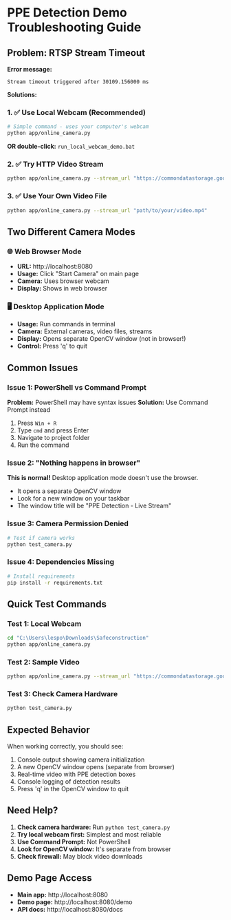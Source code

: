 # PPE Detection Demo Troubleshooting Guide

## Problem: RTSP Stream Timeout

**Error message:**
```
Stream timeout triggered after 30109.156000 ms
```

**Solutions:**

### 1. ✅ Use Local Webcam (Recommended)
```bash
# Simple command - uses your computer's webcam
python app/online_camera.py
```
**OR double-click:** `run_local_webcam_demo.bat`

### 2. ✅ Try HTTP Video Stream
```bash
python app/online_camera.py --stream_url "https://commondatastorage.googleapis.com/gtv-videos-bucket/sample/BigBuckBunny.mp4"
```

### 3. ✅ Use Your Own Video File
```bash
python app/online_camera.py --stream_url "path/to/your/video.mp4"
```

## Two Different Camera Modes

### 🌐 Web Browser Mode
- **URL:** http://localhost:8080
- **Usage:** Click "Start Camera" on main page
- **Camera:** Uses browser webcam
- **Display:** Shows in web browser

### 🖥️ Desktop Application Mode  
- **Usage:** Run commands in terminal
- **Camera:** External cameras, video files, streams
- **Display:** Opens separate OpenCV window (not in browser!)
- **Control:** Press 'q' to quit

## Common Issues

### Issue 1: PowerShell vs Command Prompt
**Problem:** PowerShell may have syntax issues
**Solution:** Use Command Prompt instead
1. Press `Win + R`
2. Type `cmd` and press Enter
3. Navigate to project folder
4. Run the command

### Issue 2: "Nothing happens in browser"
**This is normal!** Desktop application mode doesn't use the browser.
- It opens a separate OpenCV window
- Look for a new window on your taskbar
- The window title will be "PPE Detection - Live Stream"

### Issue 3: Camera Permission Denied
```bash
# Test if camera works
python test_camera.py
```

### Issue 4: Dependencies Missing
```bash
# Install requirements
pip install -r requirements.txt
```

## Quick Test Commands

### Test 1: Local Webcam
```bash
cd "C:\Users\lespo\Downloads\Safeconstruction"
python app/online_camera.py
```

### Test 2: Sample Video
```bash
python app/online_camera.py --stream_url "https://commondatastorage.googleapis.com/gtv-videos-bucket/sample/BigBuckBunny.mp4"
```

### Test 3: Check Camera Hardware
```bash
python test_camera.py
```

## Expected Behavior

When working correctly, you should see:
1. Console output showing camera initialization
2. A new OpenCV window opens (separate from browser)
3. Real-time video with PPE detection boxes
4. Console logging of detection results
5. Press 'q' in the OpenCV window to quit

## Need Help?

1. **Check camera hardware:** Run `python test_camera.py`
2. **Try local webcam first:** Simplest and most reliable
3. **Use Command Prompt:** Not PowerShell
4. **Look for OpenCV window:** It's separate from browser
5. **Check firewall:** May block video downloads

## Demo Page Access

- **Main app:** http://localhost:8080
- **Demo page:** http://localhost:8080/demo
- **API docs:** http://localhost:8080/docs